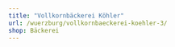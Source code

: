 ```yaml
---
title: "Vollkornbäckerei Köhler"
url: /wuerzburg/vollkornbaeckerei-koehler-3/
shop: Bäckerei
---
```


